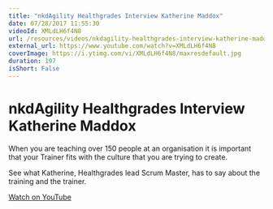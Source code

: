 ```yaml
---
title: "nkdAgility Healthgrades Interview Katherine Maddox"
date: 07/28/2017 11:55:30
videoId: XMLdLH6f4N8
url: /resources/videos/nkdagility-healthgrades-interview-katherine-maddox
external_url: https://www.youtube.com/watch?v=XMLdLH6f4N8
coverImage: https://i.ytimg.com/vi/XMLdLH6f4N8/maxresdefault.jpg
duration: 197
isShort: False
---
```


# nkdAgility Healthgrades Interview Katherine Maddox

When you are teaching over 150 people at an organisation it is important that your Trainer fits with the culture that you are trying to create. 

See what Katherine, Healthgrades lead Scrum Master, has to say about the training and the trainer.

[Watch on YouTube](https://www.youtube.com/watch?v=XMLdLH6f4N8)
